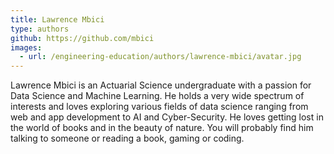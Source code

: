 ```yaml
---
title: Lawrence Mbici
type: authors
github: https://github.com/mbici
images:
  - url: /engineering-education/authors/lawrence-mbici/avatar.jpg 
---
```

Lawrence Mbici is an Actuarial Science undergraduate with a passion for Data Science and Machine Learning. He holds a very wide spectrum of interests and loves exploring various fields of data science ranging from web and app development to AI and Cyber-Security. He loves getting lost in the world of books and in the beauty of nature. You will probably find him talking to someone or reading a book, gaming or coding.
